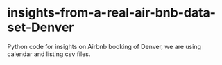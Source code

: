 # insights-from-a-real-air-bnb-data-set-Denver
Python code for insights on Airbnb booking of Denver, we are using calendar and listing csv files.
